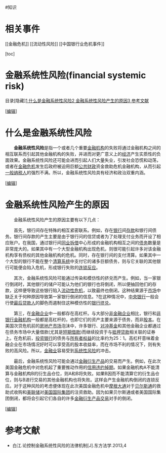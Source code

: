 #知识 

# 相关事件
[[金融危机]]
[[流动性风险]]
[[中国银行业危机事件]]

[toc]





# **金融系统性风险(financial systemic risk)**

目录[隐藏][1 什么是金融系统性风险](https://wiki.mbalib.com/wiki/金融系统性风险#.E4.BB.80.E4.B9.88.E6.98.AF.E9.87.91.E8.9E.8D.E7.B3.BB.E7.BB.9F.E6.80.A7.E9.A3.8E.E9.99.A9)[2 金融系统性风险产生的原因](https://wiki.mbalib.com/wiki/金融系统性风险#.E9.87.91.E8.9E.8D.E7.B3.BB.E7.BB.9F.E6.80.A7.E9.A3.8E.E9.99.A9.E4.BA.A7.E7.94.9F.E7.9A.84.E5.8E.9F.E5.9B.A0)[3 参考文献](https://wiki.mbalib.com/wiki/金融系统性风险#.E5.8F.82.E8.80.83.E6.96.87.E7.8C.AE)

[[编辑](https://wiki.mbalib.com/w/index.php?title=金融系统性风险&action=edit&section=1)]



# 什么是金融系统性风险 

　　**金融系统性风险**是指一个或者几个重要[金融机构](https://wiki.mbalib.com/wiki/金融机构)的失败将通过金融机构之间的相互联系而引起其他金融机构的失败，并进而对更广意义上的[经济](https://wiki.mbalib.com/wiki/经济)产生实质性的负面效果。金融系统性风险还可能会进而引起人们大量失业，引发社会恐慌和动荡，或者在[金融危机](https://wiki.mbalib.com/wiki/金融危机)发生后政府被迫用巨额[公共财政](https://wiki.mbalib.com/wiki/公共财政)资金救助危机金融机构，从而引起[一般纳税人](https://wiki.mbalib.com/wiki/一般纳税人)的强烈不满。所以，金融系统性风险具有经济和政治双重内涵。

[[编辑](https://wiki.mbalib.com/w/index.php?title=金融系统性风险&action=edit&section=2)]



# 金融系统性风险产生的原因 

　　金融系统性风险产生的原因主要有以下几点：

　　首先，银行间存在特殊的相互紧密联系。例如，存在[银行](https://wiki.mbalib.com/wiki/银行)间[存款](https://wiki.mbalib.com/wiki/存款)和银行间债务。银行间存款的产生主要是由于银行问的信贷或者为了处理支付业务而开设了相应账户。在我国，通过银行间[同业拆借](https://wiki.mbalib.com/wiki/同业拆借)中心形成的金融机构相互之间的[债务](https://wiki.mbalib.com/wiki/债务)数量是非常庞大的。如果其中有一个大型金融机构出现危机，则很可能引起许多对该金融机构享有债权的其他金融机构的危机。同时，存在银行间的支付清算。如果其中一个大型的银行不能在整个[清算系统](https://wiki.mbalib.com/wiki/清算系统)中支付它的诸多巨额债务，则与它关联的其他银行可能便会陷入危机，形成银行失败的[连锁反应](https://wiki.mbalib.com/wiki/连锁反应)。

　　其次，金融系统性风险可能通过传染和模仿性的挤兑而产生。例如，当一家银行倒闭时，其他银行的储户可能认为他们的银行也将倒闭，所以便抽回他们的存款，这样便导致这些银行陷入[流动性危机](https://wiki.mbalib.com/wiki/流动性危机)，以致最终也倒闭。这种结果源于[市场](https://wiki.mbalib.com/wiki/市场)中缺乏关于何种原因导致第一家银行倒闭的信息。?在这种情况中，[中央银行](https://wiki.mbalib.com/wiki/中央银行)一般会行使[最后贷款人](https://wiki.mbalib.com/wiki/最后贷款人)的脚色而遏制住这种模仿性的[银行挤兑](https://wiki.mbalib.com/wiki/银行挤兑)。

　　第三，在[金融企业](https://wiki.mbalib.com/wiki/金融企业)中一般都存在高杠杆。与大部分[非金融企业](https://wiki.mbalib.com/wiki/非金融企业)相比，银行和[非银行金融机构](https://wiki.mbalib.com/wiki/非银行金融机构)一般都是高杠杆的，也即它们的资产主要来源于债务，而非[股本](https://wiki.mbalib.com/wiki/股本)。在美国次贷危机前的[房地产市场](https://wiki.mbalib.com/wiki/房地产市场)泡沫中，许多银行、[对冲基金](https://wiki.mbalib.com/wiki/对冲基金)和其他金融企业都通过在债务市场中大量借款(尤其是[短期借款](https://wiki.mbalib.com/wiki/短期借款))而继续投资于与[抵押贷款](https://wiki.mbalib.com/wiki/抵押贷款)相关联的证券上。在危机前，[投资银行](https://wiki.mbalib.com/wiki/投资银行)的债务与[所有者权益](https://wiki.mbalib.com/wiki/所有者权益)的比率约为25：1。高杠杆意味着金融企业在市场情况好时可以享受高的股本收益率，而在市场不利的情况下，则有失败的高风险。所以，[金融业](https://wiki.mbalib.com/wiki/金融业)容易受到[系统性风险](https://wiki.mbalib.com/wiki/系统性风险)的冲击。

　　最后，金融系统性风险可能会通过[金融衍生产品](https://wiki.mbalib.com/wiki/金融衍生产品)的交易而产生。例如，在此次美国金融危机中对危机起了重要推动作用的[信用违约掉期](https://wiki.mbalib.com/wiki/信用违约掉期)。如果金融机构A不能清算与金融机构B的衍生品仓位，则A和B将失败。如果B因而不能清算它的衍生品仓位，则与B进行交易的其他金融机构也将失败。这样会产生金融机构倒闭的连锁反应。对于这种风险的考虑便体现在此次美国金融危机中[摩根大通](https://wiki.mbalib.com/wiki/摩根大通)对于[贝尔斯通](https://wiki.mbalib.com/wiki/贝尔斯通)的救助式收购和[美联储](https://wiki.mbalib.com/wiki/美联储)对[美国国际集团](https://wiki.mbalib.com/wiki/美国国际集团)的注资救助。因为如果贝尔斯通或者美国国际集团倒闭，都将会引起它们各自的许多[金融衍生产品交易](https://wiki.mbalib.com/wiki/金融衍生产品交易)对手的倒闭。

[[编辑](https://wiki.mbalib.com/w/index.php?title=金融系统性风险&action=edit&section=3)]



# 参考文献 

- 白江.论控制金融系统性风险的法律机制[J].东方法学.2013,4